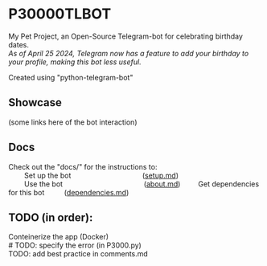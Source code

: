 # P30000TLBOT

My Pet Project, an Open-Source Telegram-bot for celebrating birthday dates.  
*As of April 25 2024, Telegram now has a feature to add your birthday to your profile, making this bot less useful.*  

Created using "python-telegram-bot"  

## Showcase

(some links here of the bot interaction)

## Docs

Check out the "docs/" for the instructions to:  
        Set up the bot                                    ([setup.md](docs/setup.md))  
        Use the bot                                         ([about.md](docs/about.md))
        Get dependencies for this bot          ([dependencies.md](docs/develop.md))

## TODO (in order):

Conteinerize the app (Docker)  
    # TODO: specify the error (in P3000.py)  
TODO: add best practice in comments.md  
